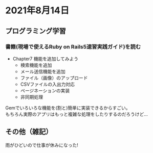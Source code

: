# 2021年8月14日
## プログラミング学習
### 書籍(現場で使えるRuby on Rails5速習実践ガイド)を読む
- Chapter7 機能を追加してみよう
  - 検索機能を追加
  - メール送信機能を追加
  - ファイル（画像）のアップロード
  - CSVファイルの入出力対応
  - ページネーションの実装
  - 非同期処理

Gemでいろいろな機能を(割と)簡単に実装できるからすごい。  
もちろん実際のアプリはもっと複雑な処理をしたりするのだろうけど…  

## その他（雑記）
雨がひどいので仕事が休みになった!
